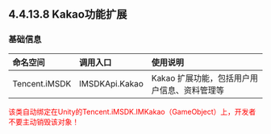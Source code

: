 ## 4.4.13.8 Kakao功能扩展

### 基础信息

| 命名空间 | 调用入口 |使用说明|
| :-- |:-- |:--|
| Tencent.iMSDK | IMSDKApi.Kakao | Kakao 扩展功能，包括用户用户信息、资料管理等 |

<font color=red>该类自动绑定在Unity的Tencent.iMSDK.IMKakao（GameObject）上，开发者不要主动销毁该对象！</font>
